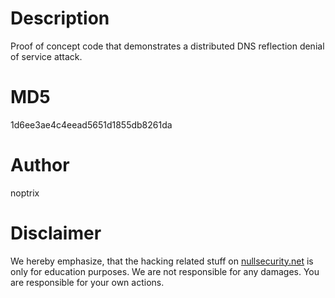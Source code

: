 Description
===========
Proof of concept code that demonstrates a distributed DNS reflection denial of
service attack.

MD5
===
1d6ee3ae4c4eead5651d1855db8261da

Author
======
noptrix

Disclaimer
==========
We hereby emphasize, that the hacking related stuff on
[nullsecurity.net](http://nullsecurity.net) is only for education purposes.
We are not responsible for any damages. You are responsible for your own
actions.

